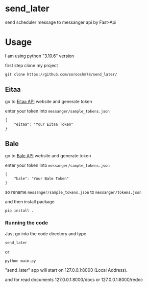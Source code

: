 # send_later
send scheduler message to messanger api by Fast-Api

# Usage
I am using python "3.10.6" version 

first step clone my project
```
git clone https://github.com/sorooshm78/send_later/
```
## Eitaa
go to [Eitaa API](https://eitaayar.ir/) website and generate token

enter your token into `messanger/sample_tokens.json`
```
{
    "eitaa": "Your Eitaa Token"
}
```
## Bale
go to [Bale API](https://dev.bale.ai/) website and generate token

enter your token into `messanger/sample_tokens.json`
```
{
    "bale": "Your Bale Token"
}
```
so rename `messanger/sample_tokens.json` to `messanger/tokens.json`

and then install package 
```
pip install .
```

### Running the code 
Just go into the code directory and type 
```
send_later
```
or
```
python main.py
```
"send_later" app will start on 127.0.0.1:8000 (Local Address).

and for read documents 127.0.0.1:8000/docs or 127.0.0.1:8000/redoc 

